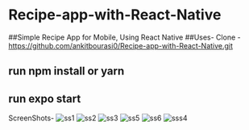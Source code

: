 # Recipe-app-with-React-Native

##Simple Recipe App for Mobile, Using React Native 
##Uses- Clone -https://github.com/ankitbourasi0/Recipe-app-with-React-Native.git
## run npm install or yarn
## run expo start
ScreenShots-
![ss1](https://user-images.githubusercontent.com/34002165/169689592-074587b3-72aa-4e39-9c16-32440de1a47d.jpg)
![ss2](https://user-images.githubusercontent.com/34002165/169689600-285efc1b-8404-4036-ba77-5dc97c9a96c3.jpg)
![ss3](https://user-images.githubusercontent.com/34002165/169689603-1e2081d7-f42c-4433-9d7b-d4411b20db57.jpg)
![ss5](https://user-images.githubusercontent.com/34002165/169689605-90031bfe-5373-4c2e-8ec5-b5398c661327.jpg)
![ss6](https://user-images.githubusercontent.com/34002165/169689606-66b729ce-4621-4b4a-bd18-108fdbe6e9bc.jpg)
![sss4](https://user-images.githubusercontent.com/34002165/169689607-2bd5fe1f-0d5a-4885-bea7-6af93d2bcb7d.jpg)
